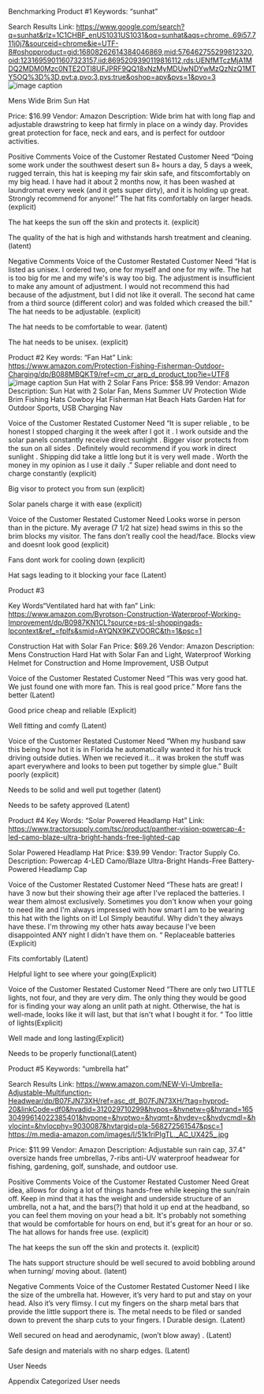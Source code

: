 Benchmarking
Product #1
Keywords: “sunhat”

Search Results Link: https://www.google.com/search?q=sunhat&rlz=1C1CHBF_enUS1031US1031&oq=sunhat&aqs=chrome..69i57.711j0j7&sourceid=chrome&ie=UTF-8#oshopproduct=gid:16808262614384046869,mid:576462755299812320,oid:12316959011607323157,iid:8695209390119816112,rds:UENfMTczMjA1MDQ2MDM0Mzc0NTE2OTl8UFJPRF9QQ18xNzMyMDUwNDYwMzQzNzQ1MTY5OQ%3D%3D,pvt:a,pvo:3,pvs:true&oshop=apv&pvs=1&pvo=3
![image caption](https://www.amazon.com/Protection-Fishing-Fisherman-Outdoor-Charging/dp/B088MBQKT9)

Mens Wide Brim Sun Hat

Price: $16.99
Vendor: Amazon
Description: Wide brim hat with long flap and adjustable drawstring to keep hat firmly in place on a windy day. Provides great protection for face, neck and ears, and is perfect for outdoor activities.





Positive Comments
Voice of the Customer
Restated Customer Need
“Doing some work under the southwest desert sun 8+ hours a day, 5 days a week, rugged terrain, this hat is keeping my fair skin safe, and fitscomfortably on my big head. I have had it about 2 months now, it has been washed at laundromat every week (and it gets super dirty), and it is holding up great. Strongly recommend for anyone!”
The hat fits comfortably on larger heads. (explicit)


The hat keeps the sun off the skin and protects it. (explicit)


The quality of the hat is high and withstands harsh treatment and cleaning. (latent)


Negative Comments
Voice of the Customer
Restated Customer Need
“Hat is listed as unisex. I ordered two, one for myself and one for my wife. The hat is too big for me and my wife's is way too big. The adjustment is insufficient to make any amount of adjustment. I would not recommend this had because of the adjustment, but I did not like it overall.
The second hat came from a third source (different color) and was folded which creased the bill.”
The hat needs to be adjustable. (explicit)


The hat needs to be comfortable to wear. (latent)


The hat needs to be unisex. (explicit)












Product #2
Key words: “Fan Hat”
Link: https://www.amazon.com/Protection-Fishing-Fisherman-Outdoor-Charging/dp/B088MBQKT9/ref=cm_cr_arp_d_product_top?ie=UTF8
![image caption](https://www.amazon.com/Protection-Fishing-Fisherman-Outdoor-Charging/dp/B088MBQKT9)
Sun Hat with 2 Solar Fans
Price: $58.99
Vendor: Amazon
Description: Sun Hat with 2 Solar Fan, Mens Summer UV Protection Wide Brim Fishing Hats Cowboy Hat Fisherman Hat Beach Hats Garden Hat for Outdoor Sports, USB Charging Nav


Voice of the Customer
Restated Customer Need
“It is super reliable , to be honest I stopped charging it the week after I got it . I work outside and the solar panels constantly receive direct sunlight . Bigger visor protects from the sun on all sides . Definitely would recommend if you work in direct sunlight . Shipping did take a little long but it is very well made . Worth the money in my opinion as I use it daily .”
Super reliable and dont need to charge constantly (explicit)


Big visor to protect you from sun (explicit)


Solar panels charge it with ease (explicit)



Voice of the Customer
Restated Customer Need
Looks worse in person than in the picture. My average (7 1/2 hat size) head swims in this so the brim blocks my visitor. The fans don’t really cool the head/face.
Blocks view and doesnt look good (explicit)


Fans dont work for cooling down (explicit)


Hat sags leading to it blocking your face (Latent)

Product #3

Key Words“Ventilated hard hat with fan”
Link: https://www.amazon.com/Byrotson-Construction-Waterproof-Working-Improvement/dp/B0987KN1CL?source=ps-sl-shoppingads-lpcontext&ref_=fplfs&smid=AYQNX9KZVOORC&th=1&psc=1

Construction Hat with Solar Fan
Price: $69.26
Vendor: Amazon
Description: Mens Construction Hard Hat with Solar Fan and Light, Waterproof Working Helmet for Construction and Home Improvement, USB Output


Voice of the Customer
Restated Customer Need
“This was very good hat. We just found one with more fan. This is real good price.”
More fans the better (Latent)


Good price cheap and reliable (Explicit)


Well fitting and comfy (Latent)


Voice of the Customer
Restated Customer Need
“When my husband saw this being how hot it is in Florida he automatically wanted it for his truck driving outside duties. When we recieved it… it was broken the stuff was apart everywhere and looks to been put together by simple glue.”
Built poorly (explicit)


Needs to be solid and well put together (latent)


Needs to be safety approved (Latent)


Product #4
Key Words: “Solar Powered Headlamp Hat”
Link: https://www.tractorsupply.com/tsc/product/panther-vision-powercap-4-led-camo-blaze-ultra-bright-hands-free-lighted-cap

Solar Powered Headlamp Hat
Price: $39.99
Vendor: Tractor Supply Co.
Description:  Powercap 4-LED Camo/Blaze Ultra-Bright Hands-Free Battery-Powered Headlamp Cap


Voice of the Customer
Restated Customer Need
“These hats are great! I have 3 now but their showing their age after I've replaced the batteries. I wear them almost exclusively. Sometimes you don't know when your going to need lite and I'm always impressed with how smart I am to be wearing this hat with the lights on it! Lol Simply beautiful. Why didn't they always have these. I'm throwing my other hats away because I've been disappointed ANY night I didn't have them on. “
Replaceable batteries (Explicit)


Fits comfortably (Latent)


Helpful light to see where your going(Explicit)


Voice of the Customer
Restated Customer Need
“There are only two LITTLE lights, not four, and they are very dim. The only thing they would be good for is finding your way along an unlit path at night. Otherwise, the hat is well-made, looks like it will last, but that isn't what I bought it for. “
Too little of lights(Explicit)


Well made and long lasting(Explicit)


Needs to be properly functional(Latent)





Product #5
Keywords: “umbrella hat”

Search Results Link: https://www.amazon.com/NEW-Vi-Umbrella-Adjustable-Multifunction-Headwear/dp/B07FJN73XH/ref=asc_df_B07FJN73XH/?tag=hyprod-20&linkCode=df0&hvadid=312029710299&hvpos=&hvnetw=g&hvrand=16530499614022385401&hvpone=&hvptwo=&hvqmt=&hvdev=c&hvdvcmdl=&hvlocint=&hvlocphy=9030087&hvtargid=pla-568272561547&psc=1 
https://m.media-amazon.com/images/I/51k1riPIgTL._AC_UX425_.jpg 

Price: $11.99
Vendor: Amazon
Description: Adjustable sun rain cap, 37.4” oversize hands free umbrellas, 7-ribs anti-UV waterproof headwear for fishing, gardening, golf, sunshade, and outdoor use.

Positive Comments
Voice of the Customer
Restated Customer Need
Great idea, allows for doing a lot of things hands-free while keeping the sun/rain off. Keep in mind that it has the weight and underside structure of an umbrella, not a hat, and the bars(?) that hold it up end at the headband, so you can feel them moving on your head a bit. It's probably not something that would be comfortable for hours on end, but it's great for an hour or so.
The hat allows for hands free use. 
(explicit)


The hat keeps the sun off the skin and protects it. (explicit)


The hats support structure should be well secured to avoid bobbling around when turning/ moving about. (latent)


Negative Comments
Voice of the Customer
Restated Customer Need
I like the size of the umbrella hat. However, it’s very hard to put and stay on your head. Also it’s very flimsy. I cut my fingers on the sharp metal bars that provide the little support there is. The metal needs to be filed or sanded down to prevent the sharp cuts to your fingers. I
Durable design. (Latent)


Well secured on head and aerodynamic, (won’t blow away) .
(Latent) 




Safe design and materials with no sharp edges. 
(Latent)







User Needs





























Appendix
Categorized User needs 

